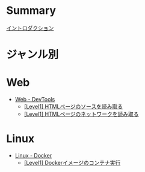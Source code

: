# Summary

[イントロダクション](introduction.md)

# ジャンル別

# Web
- [Web - DevTools](./web_devtools.md)
  - [[Level1] HTMLページのソースを読み取る](./web_devtools_q1.md)
  - [[Level1] HTMLページのネットワークを読み取る](./web_devtools_q2.md)

# Linux
- [Linux - Docker](./linux_docker.md)
  - [[Level1] Dockerイメージのコンテナ実行](./linux_docker_q1.md)